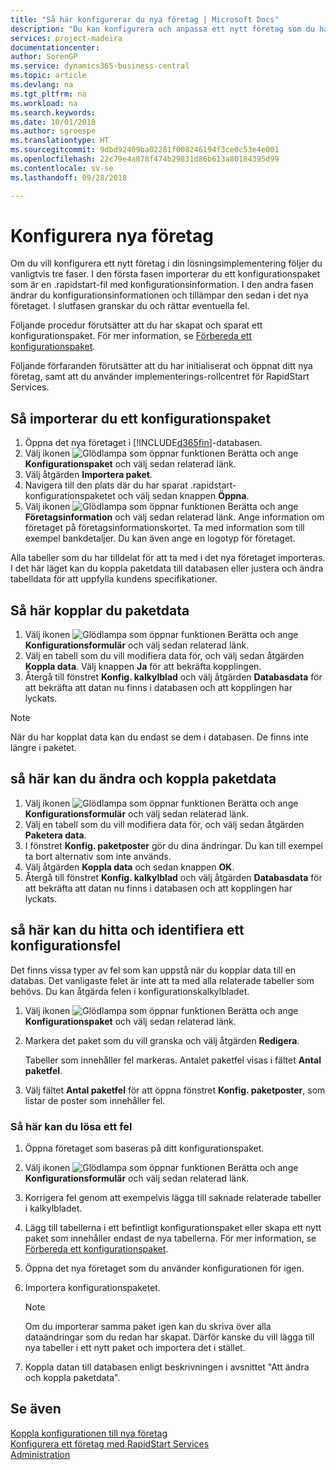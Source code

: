 ```yaml
---
title: "Så här konfigurerar du nya företag | Microsoft Docs"
description: "Du kan konfigurera och anpassa ett nytt företag som du har skapat. Om du vill finjustera implementeringen fortsätter du i tre faser för att slutföra konfigurationen."
services: project-madeira
documentationcenter: 
author: SorenGP
ms.service: dynamics365-business-central
ms.topic: article
ms.devlang: na
ms.tgt_pltfrm: na
ms.workload: na
ms.search.keywords: 
ms.date: 10/01/2018
ms.author: sgroespe
ms.translationtype: HT
ms.sourcegitcommit: 9dbd92409ba02281f008246194f3ce0c53e4e001
ms.openlocfilehash: 22c79e4a878f474b29831d86b613a80184395d99
ms.contentlocale: sv-se
ms.lasthandoff: 09/28/2018

---
```

# <a name="configure-new-companies"></a>Konfigurera nya företag
Om du vill konfigurera ett nytt företag i din lösningsimplementering följer du vanligtvis tre faser. I den första fasen importerar du ett konfigurationspaket som är en .rapidstart-fil med konfigurationsinformation. I den andra fasen ändrar du konfigurationsinformationen och tillämpar den sedan i det nya företaget. I slutfasen granskar du och rättar eventuella fel.  

Följande procedur förutsätter att du har skapat och sparat ett konfigurationspaket. För mer information, se [Förbereda ett konfigurationspaket](admin-how-to-prepare-a-configuration-package.md).  

Följande förfaranden förutsätter att du har initialiserat och öppnat ditt nya företag, samt att du använder implementerings-rollcentret för RapidStart Services.

## <a name="to-import-a-configuration-package"></a>Så importerar du ett konfigurationspaket  
1. Öppna det nya företaget i [!INCLUDE[d365fin](includes/d365fin_md.md)]-databasen.  
2. Välj ikonen ![Glödlampa som öppnar funktionen Berätta](media/ui-search/search_small.png "Berätta vad du vill göra") och ange **Konfigurationspaket** och välj sedan relaterad länk.  
3. Välj åtgärden **Importera paket**.  
4. Navigera till den plats där du har sparat .rapidstart-konfigurationspaketet och välj sedan knappen **Öppna**.  
5. Välj ikonen ![Glödlampa som öppnar funktionen Berätta](media/ui-search/search_small.png "Berätta vad du vill göra") och ange **Företagsinformation** och välj sedan relaterad länk. Ange information om företaget på företagsinformationskortet. Ta med information som till exempel bankdetaljer. Du kan även ange en logotyp för företaget.  

Alla tabeller som du har tilldelat för att ta med i det nya företaget importeras. I det här läget kan du koppla paketdata till databasen eller justera och ändra tabelldata för att uppfylla kundens specifikationer.  

## <a name="to-apply-package-data"></a>Så här kopplar du paketdata  
1. Välj ikonen ![Glödlampa som öppnar funktionen Berätta](media/ui-search/search_small.png "Berätta vad du vill göra") och ange **Konfigurationsformulär** och välj sedan relaterad länk.  
2. Välj en tabell som du vill modifiera data för, och välj sedan åtgärden **Koppla data**. Välj knappen **Ja** för att bekräfta kopplingen.
3. Återgå till fönstret **Konfig. kalkylblad** och välj åtgärden **Databasdata** för att bekräfta att datan nu finns i databasen och att kopplingen har lyckats.  

> [!NOTE]  
>  När du har kopplat data kan du endast se dem i databasen. De finns inte längre i paketet.  

## <a name="to-modify-and-apply-package-data"></a>så här kan du ändra och koppla paketdata  
1. Välj ikonen ![Glödlampa som öppnar funktionen Berätta](media/ui-search/search_small.png "Berätta vad du vill göra") och ange **Konfigurationsformulär** och välj sedan relaterad länk.  
2. Välj en tabell som du vill modifiera data för, och välj sedan åtgärden **Paketera data**.  
3. I fönstret **Konfig. paketposter** gör du dina ändringar. Du kan till exempel ta bort alternativ som inte används.  
4. Välj åtgärden **Koppla data** och sedan knappen **OK**.  
5. Återgå till fönstret **Konfig. kalkylblad** och välj åtgärden **Databasdata** för att bekräfta att datan nu finns i databasen och att kopplingen har lyckats.  

## <a name="to-locate-and-identify-a-configuration-error"></a>så här kan du hitta och identifiera ett konfigurationsfel  
Det finns vissa typer av fel som kan uppstå när du kopplar data till en databas. Det vanligaste felet är inte att ta med alla relaterade tabeller som behövs. Du kan åtgärda felen i konfigurationskalkylbladet.

1. Välj ikonen ![Glödlampa som öppnar funktionen Berätta](media/ui-search/search_small.png "Berätta vad du vill göra") och ange **Konfigurationspaket** och välj sedan relaterad länk.  
2. Markera det paket som du vill granska och välj åtgärden **Redigera**.  

    Tabeller som innehåller fel markeras. Antalet paketfel visas i fältet **Antal paketfel**.  

3. Välj fältet **Antal paketfel** för att öppna fönstret **Konfig. paketposter**, som listar de poster som innehåller fel.  

### <a name="to-fix-an-error"></a>Så här kan du lösa ett fel  
1. Öppna företaget som baseras på ditt konfigurationspaket.  
2. Välj ikonen ![Glödlampa som öppnar funktionen Berätta](media/ui-search/search_small.png "Berätta vad du vill göra") och ange **Konfigurationsformulär** och välj sedan relaterad länk.  
3. Korrigera fel genom att exempelvis lägga till saknade relaterade tabeller i kalkylbladet.  
4. Lägg till tabellerna i ett befintligt konfigurationspaket eller skapa ett nytt paket som innehåller endast de nya tabellerna. För mer information, se [Förbereda ett konfigurationspaket](admin-how-to-prepare-a-configuration-package.md).  
5. Öppna det nya företaget som du använder konfigurationen för igen.  
6. Importera konfigurationspaketet.  

    > [!NOTE]  
    >  Om du importerar samma paket igen kan du skriva över alla dataändringar som du redan har skapat. Därför kanske du vill lägga till nya tabeller i ett nytt paket och importera det i stället.  

7. Koppla datan till databasen enligt beskrivningen i avsnittet "Att ändra och koppla paketdata".

## <a name="see-also"></a>Se även  
[Koppla konfigurationen till nya företag](admin-apply-configuration-to-new-companies.md)  
[Konfigurera ett företag med RapidStart Services](admin-set-up-a-company-with-rapidstart.md)  
[Administration](admin-setup-and-administration.md)

